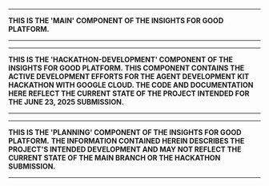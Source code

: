 ********************************************************************************
**THIS IS THE 'MAIN' COMPONENT OF THE INSIGHTS FOR GOOD PLATFORM.**
********************************************************************************

********************************************************************************
**THIS IS THE 'HACKATHON-DEVELOPMENT' COMPONENT OF THE INSIGHTS FOR GOOD PLATFORM.**
**THIS COMPONENT CONTAINS THE ACTIVE DEVELOPMENT EFFORTS FOR THE AGENT DEVELOPMENT KIT HACKATHON WITH GOOGLE CLOUD. THE CODE AND DOCUMENTATION HERE REFLECT THE CURRENT STATE OF THE PROJECT INTENDED FOR THE JUNE 23, 2025 SUBMISSION.**
********************************************************************************


********************************************************************************
**THIS IS THE 'PLANNING' COMPONENT OF THE INSIGHTS FOR GOOD PLATFORM.**
**THE INFORMATION CONTAINED HEREIN DESCRIBES THE PROJECT'S INTENDED DEVELOPMENT AND MAY NOT REFLECT THE CURRENT STATE OF THE MAIN BRANCH OR THE HACKATHON SUBMISSION.**
********************************************************************************

